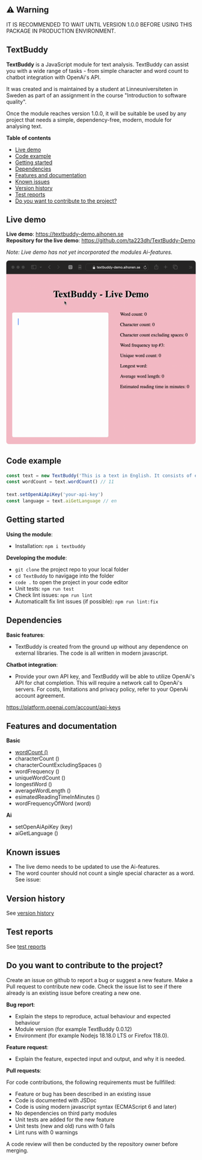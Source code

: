 ## ⚠️ Warning
IT IS RECOMMENDED TO WAIT UNTIL VERSION 1.0.0 BEFORE USING THIS PACKAGE IN PRODUCTION ENVIRONMENT.

## TextBuddy
**TextBuddy** is a JavaScript module for text analysis. TextBuddy can assist you with a wide range of tasks - from simple character and word count to chatbot integration with OpenAi's API.  

It was created and is maintained by a student at Linneuniversiteten in Sweden as part of an assignment in the course "Introduction to software quality".

Once the module reaches version 1.0.0, it will be suitable be used by any project that needs a simple, dependency-free, modern, module for analysing text.

**Table of contents**
- [Live demo](#features-and-documentation)
- [Code example](#code-example)
- [Getting started](#getting-started-)
- [Dependencies](#dependencies)
- [Features and documentation](#features-and-documentation)
- [Known issues](#known-issues)
- [Version history](#version-history)
- [Test reports](#test-reports)
- [Do you want to contribute to the project?](#do-you-want-to-contribute-to-the-project?)

## Live demo

**Live demo**: https://textbuddy-demo.aihonen.se  
**Repository for the live demo**: https://github.com/ta223dh/TextBuddy-Demo 

_Note: Live demo has not yet incorporated the modules Ai-features._

![](readme_live_demo.gif "Live demo")

## Code example

```javascript
const text = new TextBuddy('This is a text in English. It consists of eleven words.')
const wordCount = text.wordCount() // 11

text.setOpenAiApiKey('your-api-key')
const language = text.aiGetLanguage // en 
```

## Getting started 
**Using the module**:
- Installation: `npm i textbuddy`

**Developing the module**:
- `git clone` the project repo to your local folder
- `cd TextBuddy` to navigage into the folder
- `code .` to open the project in your code editor
- Unit tests: `npm run test`
- Check lint issues: `npm run lint`
- Automaticallt fix lint issues (if possible): `npm run lint:fix`

## Dependencies
**Basic features**:
- TextBuddy is created from the ground up without any dependence on external libraries. The code is all written in modern javascript.

**Chatbot integration**:
- Provide your own API key, and TextBuddy will be able to utilize OpenAi's API for chat completion. This will require a network call to OpenAi's servers. For costs, limitations and privacy policy, refer to your OpenAi account agreement.

https://platform.openai.com/account/api-keys

## Features and documentation
**Basic**
- [wordCount () ](module_documentation.md#wordcount-)
- characterCount ()
- characterCountExcludingSpaces ()
- wordFrequency ()
- uniqueWordCount ()
- longestWord ()
- averageWordLength ()
- esimatedReadingTimeInMinutes ()
- wordFrequencyOfWord (word)

**Ai**
- setOpenAiApiKey (key)
- aiGetLanguage ()

## Known issues
- The live demo needs to be updated to use the Ai-features.
- The word counter should not count a single special character as a word. See issue: 

## Version history
See [version history](https://github.com/ta223dh/TextBuddy/releases/)

## Test reports
See [test reports](test_reports.md)

## Do you want to contribute to the project?
Create an issue on github to report a bug or suggest a new feature. Make a Pull request to contribute new code. Check the issue list to see if there already is an existing issue before creating a new one.

**Bug report**:
- Explain the steps to reproduce, actual behaviour and expected behaviour
- Module version (for example TextBuddy 0.0.12)
- Environment (for example Nodejs 18.18.0 LTS or Firefox 118.0).

**Feature request**:
- Explain the feature, expected input and output, and why it is needed.

**Pull requests**:  

For code contributions, the following requirements must be fullfilled:  

- Feature or bug has been described in an existing issue
- Code is documented with JSDoc
- Code is using modern javascript syntax (ECMAScript 6 and later)
- No dependencies on third party modules
- Unit tests are added for the new feature
- Unit tests (new and old) runs with 0 fails
- Lint runs with 0 warnings

A code review will then be conducted by the repository owner before merging.